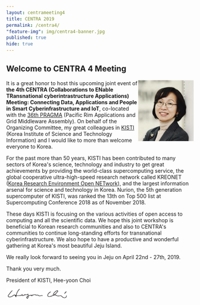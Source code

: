 ```yaml
---
layout: centrameeting4
title: CENTRA 2019
permalink: /centra4/
"feature-img": img/centra4-banner.jpg
published: true
hide: true
---
```


## Welcome to CENTRA 4 Meeting

<p>
<img src="/img/centra4-president-kisti.png" style="width:150px;" align="right"/>
</p>

It is a great honor to host this upcoming joint event of **the 4th CENTRA (Collaborations to ENable TRansnational cyberintrastructure Applications) Meeting: Connecting Data, Applications and People in Smart Cyberinfrastructure and IoT**, co-located with the [36th PRAGMA](http://www.pragma-grid.net/pragma36/) (Pacific Rim Applications and Grid Middleware Assembly). On behalf of the Organizing Committee, my great colleagues in [KISTI](https://www.kisti.re.kr/eng/) (Korea Institute of Science and Technology Information) and I would like to more than welcome everyone to Korea.

For the past more than 50 years, KISTI has been contributed to many sectors of Korea's science, technology and industry to get great achievements by providing the world-class supercomputing service, the global cooperative ultra-high-speed research network called KREONET ([Korea Research Environment Open NETwork](http://www.kreonet.net)), and the largest information arsenal for science and technology in Korea. Nurion, the 5th generation supercomputer of KISTI, was ranked the 13th on Top 500 list at Supercomputing Conference 2018 as of November 2018.

These days KISTI is focusing on the various activities of open access to computing and all the scientific data. We hope this joint workshop is beneficial to Korean research communities and also to CENTRA's communities to continue long-standing efforts for transnational cyberinfrastructure. We also hope to have a productive and wonderful gathering at Korea's most beautiful Jeju Island.

We really look forward to seeing you in Jeju on April 22nd - 27th, 2019.

Thank you very much. 

<p align="left">
President of KISTI, Hee-yoon Choi
</p>

<img src="/img/centra4-president-sig.png" style="width:170px;" align="left"/>
